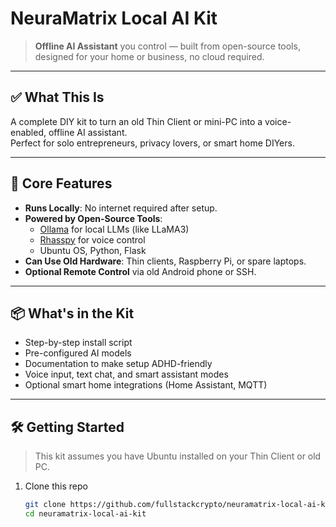 # NeuraMatrix Local AI Kit

> **Offline AI Assistant** you control — built from open-source tools, designed for your home or business, no cloud required.

---

## ✅ What This Is

A complete DIY kit to turn an old Thin Client or mini-PC into a voice-enabled, offline AI assistant.  
Perfect for solo entrepreneurs, privacy lovers, or smart home DIYers.

---

## 🧠 Core Features

- **Runs Locally**: No internet required after setup.
- **Powered by Open-Source Tools**:
  - [Ollama](https://ollama.com) for local LLMs (like LLaMA3)
  - [Rhasspy](https://rhasspy.readthedocs.io/en/latest/) for voice control
  - Ubuntu OS, Python, Flask
- **Can Use Old Hardware**: Thin clients, Raspberry Pi, or spare laptops.
- **Optional Remote Control** via old Android phone or SSH.

---

## 📦 What's in the Kit

- Step-by-step install script
- Pre-configured AI models
- Documentation to make setup ADHD-friendly
- Voice input, text chat, and smart assistant modes
- Optional smart home integrations (Home Assistant, MQTT)

---

## 🛠️ Getting Started

> This kit assumes you have Ubuntu installed on your Thin Client or old PC.

1. Clone this repo  
   ```bash
   git clone https://github.com/fullstackcrypto/neuramatrix-local-ai-kit.git
   cd neuramatrix-local-ai-kit
